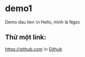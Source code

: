# demo1
Demo dau tien 
\n
Hello, mình là Ngọc
## Thử một link:
https://github.com
\n
[Github](https://github.com)
